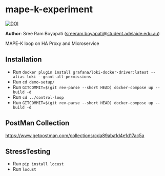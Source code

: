# mape-k-experiment

[![DOI](https://zenodo.org/badge/292439728.svg)](https://zenodo.org/badge/latestdoi/292439728)

**Author**: Sree Ram Boyapati (sreeram.boyapati@student.adelaide.edu.au)

MAPE-K loop on HA Proxy and Microservice


## Installation

* Run `docker plugin install grafana/loki-docker-driver:latest --alias loki --grant-all-permissions`
* Run `cd demo-setup/`
* Run `GITCOMMIT=$(git rev-parse --short HEAD) docker-compose up --build -d`
* Run `cd ../control-loop`
* Run `GITCOMMIT=$(git rev-parse --short HEAD) docker-compose up --build -d` 

## PostMan Collection
https://www.getpostman.com/collections/cda89aba1d4e1d17ac5a


## StressTesting

* Run `pip install locust`
* Run `locust`

